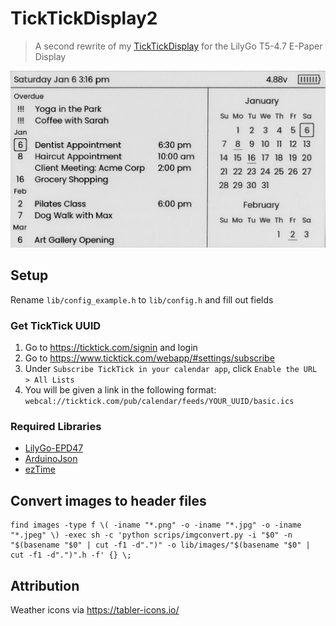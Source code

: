 # TickTickDisplay2

> A second rewrite of my [TickTickDisplay](https://github.com/ksmarty/ticktick-display-reborn) for the LilyGo T5-4.7 E-Paper Display

![Example screen](example.png)

## Setup

Rename `lib/config_example.h` to `lib/config.h` and fill out fields

### Get TickTick UUID

1. Go to https://ticktick.com/signin and login
2. Go to https://www.ticktick.com/webapp/#settings/subscribe
3. Under `Subscribe TickTick in your calendar app`, click `Enable the URL > All Lists`
4. You will be given a link in the following format: `webcal://ticktick.com/pub/calendar/feeds/YOUR_UUID/basic.ics`

### Required Libraries

-   [LilyGo-EPD47](https://github.com/Xinyuan-LilyGO/LilyGo-EPD47)
-   [ArduinoJson](https://arduinojson.org/v6/doc/installation/)
-   [ezTime](https://github.com/ropg/ezTime)

## Convert images to header files

```
find images -type f \( -iname "*.png" -o -iname "*.jpg" -o -iname "*.jpeg" \) -exec sh -c 'python scrips/imgconvert.py -i "$0" -n "$(basename "$0" | cut -f1 -d".")" -o lib/images/"$(basename "$0" | cut -f1 -d".")".h -f' {} \;
```

## Attribution

Weather icons via https://tabler-icons.io/
